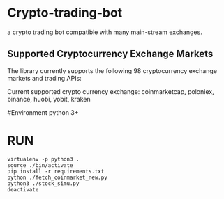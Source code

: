 # Crypto-trading-bot 
a crypto trading bot compatible with many main-stream exchanges. 

## Supported Cryptocurrency Exchange Markets
The library currently supports the following 98 cryptocurrency exchange markets and trading APIs:

Current supported crypto currency exchange:
coinmarketcap, poloniex, binance, huobi, yobit, kraken

#Environment
python 3+
# RUN
```
virtualenv -p python3 .
source ./bin/activate
pip install -r requirements.txt
python ./fetch_coinmarket_new.py
python3 ./stock_simu.py
deactivate
```
